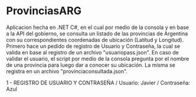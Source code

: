# ProvinciasARG
Aplicacion hecha en .NET C#, en el cual por medio de la consola y en base a la API del gobierno, se consulta un listado de las provincias de Argentina con su correspondientes coordenadas de ubicación (Latitud y Longitud).
Primero hace un pedido de registro de Usuario y Contraseña, la cual se valida en base al registro de un archivo "usuariopass.json".
En caso de validar el usuario, el script por medio de la consola pregunta por el nombre de una provincia para luego dar a conocer su ubicación.
La misma se registra en un archivo "provinciaconsultada.json".

1 - REGISTRO DE USUARIO Y CONTRASEÑA / Usuario: Javier / Contraseña: Azul

